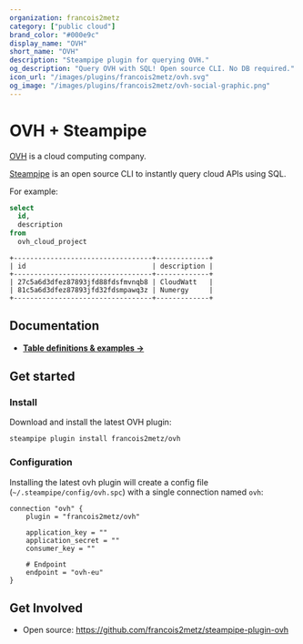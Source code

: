 ```yaml
---
organization: francois2metz
category: ["public cloud"]
brand_color: "#000e9c"
display_name: "OVH"
short_name: "OVH"
description: "Steampipe plugin for querying OVH."
og_description: "Query OVH with SQL! Open source CLI. No DB required."
icon_url: "/images/plugins/francois2metz/ovh.svg"
og_image: "/images/plugins/francois2metz/ovh-social-graphic.png"
---
```


# OVH + Steampipe

[OVH](https://www.ovhcloud.com/) is a cloud computing company.

[Steampipe](https://steampipe.io) is an open source CLI to instantly query cloud APIs using SQL.

For example:

```sql
select
  id,
  description
from
  ovh_cloud_project
```

```
+----------------------------------+-------------+
| id                               | description |
+----------------------------------+-------------+
| 27c5a6d3dfez87893jfd88fdsfmvnqb8 | CloudWatt   |
| 81c5a6d3dfez87893jfd32fdsmpawq3z | Numergy     |
+----------------------------------+-------------+
```

## Documentation

- **[Table definitions & examples →](/plugins/francois2metz/ovh/tables)**

## Get started

### Install

Download and install the latest OVH plugin:

```bash
steampipe plugin install francois2metz/ovh
```

### Configuration

Installing the latest ovh plugin will create a config file (`~/.steampipe/config/ovh.spc`) with a single connection named `ovh`:

```hcl
connection "ovh" {
    plugin = "francois2metz/ovh"

    application_key = ""
    application_secret = ""
    consumer_key = ""

    # Endpoint
    endpoint = "ovh-eu"
}
```

## Get Involved

* Open source: https://github.com/francois2metz/steampipe-plugin-ovh
